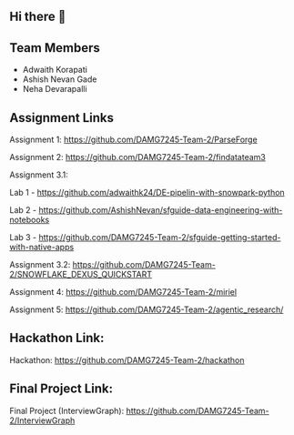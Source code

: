 ## Hi there 👋

<!--

**Here are some ideas to get you started:**

🙋‍♀️ A short introduction - what is your organization all about?
🌈 Contribution guidelines - how can the community get involved?
👩‍💻 Useful resources - where can the community find your docs? Is there anything else the community should know?
🍿 Fun facts - what does your team eat for breakfast?
🧙 Remember, you can do mighty things with the power of [Markdown](https://docs.github.com/github/writing-on-github/getting-started-with-writing-and-formatting-on-github/basic-writing-and-formatting-syntax)
-->
## Team Members
- Adwaith Korapati
- Ashish Nevan Gade
- Neha Devarapalli

## Assignment Links

Assignment 1: https://github.com/DAMG7245-Team-2/ParseForge

Assignment 2: https://github.com/DAMG7245-Team-2/findatateam3

Assignment 3.1:


Lab 1 - https://github.com/adwaithk24/DE-pipelin-with-snowpark-python

Lab 2 - https://github.com/AshishNevan/sfguide-data-engineering-with-notebooks

Lab 3 - https://github.com/DAMG7245-Team-2/sfguide-getting-started-with-native-apps

Assignment 3.2: https://github.com/DAMG7245-Team-2/SNOWFLAKE_DEXUS_QUICKSTART

Assignment 4: https://github.com/DAMG7245-Team-2/miriel

Assignment 5: https://github.com/DAMG7245-Team-2/agentic_research/

## Hackathon Link:

Hackathon: https://github.com/DAMG7245-Team-2/hackathon

## Final Project Link:
Final Project (InterviewGraph): https://github.com/DAMG7245-Team-2/InterviewGraph
